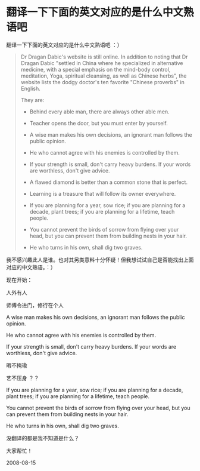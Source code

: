 # 翻译一下下面的英文对应的是什么中文熟语吧

翻译一下下面的英文对应的是什么中文熟语吧 ：）

> Dr Dragan Dabic's website is still online. In addition to noting that Dr Dragan Dabic "settled in China where he specialized in alternative medicine, with a special emphasis on the mind-body control, meditation, Yoga, spiritual cleansing, as well as Chinese herbs", the website lists the dodgy doctor's ten favorite "Chinese proverbs" in English.
> 
> They are:
> 
> + Behind every able man, there are always other able men.
> 
> + Teacher opens the door, but you must enter by yourself.
> 
> + A wise man makes his own decisions, an ignorant man follows the public opinion.
> 
> + He who cannot agree with his enemies is controlled by them.
> 
> + If your strength is small, don't carry heavy burdens. If your words are worthless, don't give advice.
> 
> + A flawed diamond is better than a common stone that is perfect.
> 
> + Learning is a treasure that will follow its owner everywhere.
> 
> + If you are planning for a year, sow rice; if you are planning for a decade, plant trees; if you are planning for a lifetime, teach people.
> 
> + You cannot prevent the birds of sorrow from flying over your head, but you can prevent them from building nests in your hair.
> 
> + He who turns in his own, shall dig two graves.


我不感兴趣此人是谁。也对其另类意料十分怀疑！但我想试试自己是否能找出上面对应的中文熟语。：）

现在开始：

人外有人

师傅令进门，修行在个人

A wise man makes his own decisions, an ignorant man follows the public opinion.

He who cannot agree with his enemies is controlled by them.

If your strength is small, don't carry heavy burdens. If your words are worthless, don't give advice.

暇不掩瑜

艺不压身 ？？

If you are planning for a year, sow rice; if you are planning for a decade, plant trees; if you are planning for a lifetime, teach people.

You cannot prevent the birds of sorrow from flying over your head, but you can prevent them from building nests in your hair.

He who turns in his own, shall dig two graves.

没翻译的都是我不知道是什么？

大家帮忙！


2008-08-15